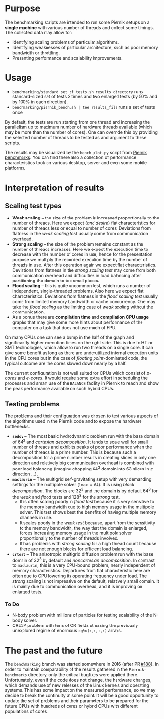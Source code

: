 # Purpose
The benchmarking scripts are intended to run some Piernik setups on a **single machine** with various number of threads and collect some timings. The collected data may allow for:

* Identifying scaling problems of particular algorithms.
* Identifying weaknesses of particular architecture, such as poor memory bandwidth or throttling.
* Presenting performance and scalability improvements.

# Usage
* `benchmarking/standard_set_of_tests.sh results_directory` runs standard-sized set of tests 3 times and two enlarged tests (by 50% and by 100% in each direction).
* `benchmarking/piernik_bench.sh | tee results_file` runs a set of tests once.

By default, the tests are run starting from one thread and increasing the parallelism up to maximum number of hardware threads available (which may be more than the number of cores). One can override this by providing the selected number of threads to be tested as and argument to these scripts.

The results may be visualized by the `bench_plot.py` script from [Piernik benchmarks](https://github.com/gawrysz/Piernik-benchmarks). You can find there also a collection of performance characteristics took on various desktop, server and even some mobile platforms.

# Interpretation of results

## Scaling test types

* **Weak scaling** – the size of the problem is increased proportionally to the number of threads. Here we expect (*and desire*) flat characteristics for number of threads less or equal to number of cores. Deviations from flatness in the *weak scaling test* usually come from communication overhead.
* **Strong scaling** – the size of the problem remains constant as the number of threads increases. Here we expect the execution time to decrease with the number of cores in use, hence for the presentation purpose we multiply the recorded execution time by the number of threads in use. After this operation again we expect flat characteristics. Deviations from flatness in the *strong scaling test* may come from both communication overhead and difficulties in load balancing after partitioning the domain to too small pieces.
* **Flood scaling** – this is quite uncommon test, which runs a number of independent, single-threaded problems. Also here we expect flat characteristics. Deviations from flatness in the *flood scaling test* usually come from limited memory bandwidth or cache concurrency. One may take the *flood scaling* as the limiting case of *weak scaling* without the communication.
* As a bonus there are **compilation time** and **compilation CPU usage** graphs that may give some more hints about performance of the computer on a task that does not use much of FPU.

On many CPUs one can see a bump in the half of the graph and significantly higher execution times on the right side. This is due to HT or SMT technologies, which allow to run two threads on a single core. It can give some benefit as long as there are underutilized internal execution units in the CPU cores but in the case of *floating point*-dominated code, the typical outcome are the cores slowed down nearly by a half.

The current configuration is not well suited for CPUs which consist of *p-cores* and *e-cores*. It would require some extra effort in scheduling the processes and smart use of the `BALANCE` facility in Piernik to reach and show the peak performance available on such hybrid CPUs.

## Testing problems
The problems and their configuration was chosen to test various aspects of the algorithms used in the Piernik code and to expose the hardware bottlenecks. 

* **`sedov`** – The most basic hydrodynamic problem run with the base domain of 64<sup>3</sup> and *cartesian decomposition*. It tends to scale well for small number of threads and exhibits peaks of poor performance when the number of threads is a prime number. This is because such a decomposition for a prime number results in creating slices in only one direction and relatively big communication overhead is combined with poor load balancing (imagine chopping 64<sup>3</sup> domain into 63 slices in _z_-direction ...).
* **`maclaurin`** – The multigrid self-gravitating setup with very demanding settings for the multipole solver (`lmax = 64`). It is using *block decomposition*. The blocks are 32<sup>3</sup> and the domain is by default 64<sup>3</sup> for the *weak* and *flood* tests and 128<sup>3</sup> for the *strong* test.
    * It is often scaling poorly in *flood test* because it is very sensitive to the memory bandwidth due to high memory usage in the multipole solver. This test shows best the benefits of having multiple memory channels in use.
    * It scales poorly in the *weak test* because, apart from the sensitivity to the memory bandwidth, the way that the domain is enlarged, forces increasing memory usage in the multipole solver proportionally to the number of threads involved.
    * It has problems with *strong scaling* for a high thread count because there are not enough blocks for efficient load balancing.
* **`crtest`** – The anisotropic multigrid diffusion problem run with the base domain of 32<sup>3</sup> by default and *noncartesian decomposition*. In contrast to `maclaurin`, this is a very CPU-bound problem, nearly independent of memory characteristics. Departures from flat characteristic here are often due to CPU lowering its operating frequency under load. The *strong* scaling is not impressive on the default, relatively small domain. It is mainly due to communication overhead, and it is improving on enlarged tests.

### To Do
* N-body problem with millions of particles for testing scalability of the N-body solver.
* CRESP problem with tens of CR fields stressing the previously unexplored regime of enormous `cg%u(:,:,:,:)` arrays.

# The past and the future
The `benchmarking` branch was started somewhere in 2016 (after PR [#188](https://github.com/piernik-dev/piernik/pull/188)). In order to maintain comparability of the results gathered in the `Piernik-benchmarks` directory, only the critical bugfixes were applied there. Unfortunately, even if the code does not change, the hardware changes, which demands use of new releases of the Linux kernels and operating systems. This has some impact on the measured performance, so we may decide to break the continuity at some point. It will be a good opportunity to update the set of problems and their parameters to be prepared for the future CPUs with hundreds of cores or hybrid CPUs with different populations of cores.
